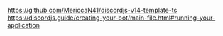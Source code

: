https://github.com/MericcaN41/discordjs-v14-template-ts
https://discordjs.guide/creating-your-bot/main-file.html#running-your-application
